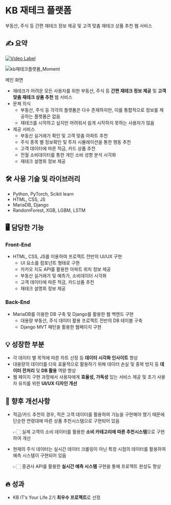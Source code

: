 # KB 재테크 플랫폼
부동산, 주식 등 간편 재테크 정보 제공 및 고객 맞춤 재테크 상품 추천 웹 서비스

## ✍️ 요약

[![Video Label](http://img.youtube.com/vi/rikDRE50ArE/0.jpg)](https://youtu.be/rikDRE50ArE)

![kb재테크플랫폼_Moment](https://user-images.githubusercontent.com/34684492/200186298-f7ffe4c1-e014-49bf-bfb5-448cda42cae4.jpg)

메인 화면

- 재테크가 어려운 모든 사용자를 위한 부동산, 주식 등 **간편 재테크 정보 제공** 및 **고객 맞춤 재테크 상품 추천** 웹 서비스
- 문제 의식
    - 부동산, 주식 등 각각의 플랫폼은 다수 존재하지만, 이를 통합적으로 정보를 제공하는 플랫폼은 없음
    - 재테크를 시작하고 싶지만 어려워서 쉽게 시작하지 못하는 사용자가 많음
- 제공 서비스
    - 부동산 실거래가 확인 및 고객 맞춤 아파트 추천
    - 주식 종목 별 정보확인 및 투자 시뮬레이션을 통한 행동 추천
    - 고객 데이터에 따른 적금, 카드 상품 추천
    - 전월 소비데이터를 통한 개인 소비 성향 분석 시각화
    - 재테크 설명회 정보 제공

## 🛠 사용 기술 및 라이브러리

- Python, PyTorch, Scikit learn
- HTML, CSS, JS
- MariaDB, Django
- RandomForest, XGB, LGBM, LSTM

## 🖥 담당한 기능

### Front-End

- HTML, CSS, JS를 이용하여 프로젝트 전반의 UI/UX 구현
    - UI 요소를 컴포넌트 형태로 구현
    - 카카오 지도 API를 활용한 아파트 위치 정보 제공
    - 부동산 실거래가 및 예측가, 소비데이터 시각화
    - 고객 데이터에 따른 적금, 카드상품 추천
    - 재테크 설명회 정보 제공

### Back-End

- MariaDB를 이용한 DB 구축 및 Django를 활용한 웹 백엔드 구현
    - 대용량 부동산, 주식 데이터 활용 프로젝트 전반의 DB 테이블 구축
    - Django MVT 패턴을 활용한 웹페이지 구현

## 💡 성장한 부분

- 각 데이터 별 목적에 따른 차트 선정 등 **데이터 시각화 인사이트** 향상
- 대용량의 데이터를 더욱 효율적으로 활용하기 위해 데이터 손실 및 중복 방지 등 **데이터 전처리** 및 **DB 활용** 역량 향상
- 웹 페이지 구현 과정에서 사용자에게 **효율성, 가독성** 있는 서비스 제공 및 초기 사용자 유치를 위한 **UI/UX 디자인 개선**

## 🎈 향후 개선사항

- 적금/카드 추천의 경우, 적은 고객 데이터를 활용하여 기능을 구현해야 했기 때문에 단순한 연령대에 따른 상품 추천시스템으로 구현되어 있음

     👉🏻 실제 고객의 소비 데이터를 활용한 **소비 카테고리에 따른 추천시스템**으로 구현하여 개선

- 현재의 주식 데이터는 실시간 데이터 크롤링이 아닌 특정 시점의 데이터를 활용하여 예측 시스템이 구현되어 있음

     👉🏻 증권사 API를 활용한 **실시간 예측 시스템** 구현을 통해 프로젝트 완성도 향상

## 🔥 성과

- KB IT’s Your Life 2기 **최우수 프로젝트**로 선정
